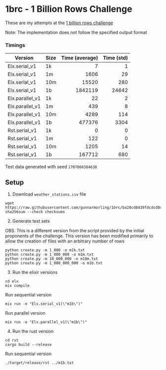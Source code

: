 # 1brc - 1 Billion Rows Challenge

These are my attempts at the [1 billion rows challenge](https://github.com/gunnarmorling/1brc)

Note: The implementation does not follow the specified output format


### Timings

| Version         | Size | Time (average) | Time (std) |
|-----------------|------|---------------:|-----------:|
| Elx.serial_v1   | 1k   |              7 |          1 |
| Elx.serial_v1   | 1m   |           1606 |         29 |
| Elx.serial_v1   | 10m  |          15520 |        280 |
| Elx.serial_v1   | 1b   |        1842119 |      24642 |
| Elx.parallel_v1 | 1k   |             22 |          2 |
| Elx.parallel_v1 | 1m   |            439 |          8 |
| Elx.parallel_v1 | 10m  |           4289 |        114 |
| Elx.parallel_v1 | 1b   |         477376 |       3304 |
| Rst.serial_v1   | 1k   |              0 |          0 |
| Rst.serial_v1   | 1m   |            122 |          0 |
| Rst.serial_v1   | 10m  |           1205 |         14 |
| Rst.serial_v1   | 1b   |         167712 |        680 |


Test data generated with seed `1707066384638`


## Setup


1. Download `weather_stations.csv` file

```
wget https://raw.githubusercontent.com/gunnarmorling/1brc/ba20cd8439fdcdcd8c33fb6d3f9532afc07ade52/data/weather_stations.csv
sha256sum --check checksums
```

2. Generate test sets

OBS. This is a different version from the script provided by the initial proponents of the challenge. 
This version has been modified primarily to allow the creation of files with an arbitrary number of rows

```
python create.py -m 1_000 -o m1k.txt
python create.py -m 1_000_000 -o m1m.txt
python create.py -m 10_000_000 -o m10m.txt
python create.py -m 1_000_000_000 -o m1b.txt
```

3. Run the elixir versions

```
cd elx
mix compile
```

Run sequential version

```
mix run -e "Elx.serial_v1(\"m1b\")"
```


Run parallel version

```
mix run -e "Elx.parallel_v1(\"m1b\")"
```

4. Run the rust version

```
cd rst
cargo build --release
```

Run sequential version

```
./target/release/rst ../m1b.txt
```
